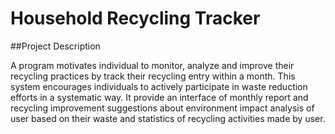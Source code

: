 # Household Recycling Tracker

##Project Description

A program motivates individual to monitor, analyze and improve their recycling practices by track their recycling entry within a month. This system encourages individuals to actively participate in waste reduction efforts in a systematic way. It provide an interface of monthly report and recycling improvement suggestions about environment impact analysis of user based on their waste and statistics of recycling activities made by user. 
